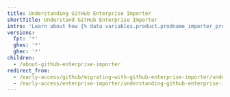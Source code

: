 ```yaml
---
title: Understanding GitHub Enterprise Importer
shortTitle: Understand GitHub Enterprise Importer
intro: 'Learn about how {% data variables.product.prodname_importer_proper_name %} can help you migrate to {% data variables.product.prodname_dotcom %}.'
versions:
  fpt: '*'
  ghes: '*'
  ghec: '*'
children:
  - /about-github-enterprise-importer
redirect_from:
  - /early-access/github/migrating-with-github-enterprise-importer/understanding-github-enterprise-importer
  - /early-access/enterprise-importer/understanding-github-enterprise-importer
---
```


